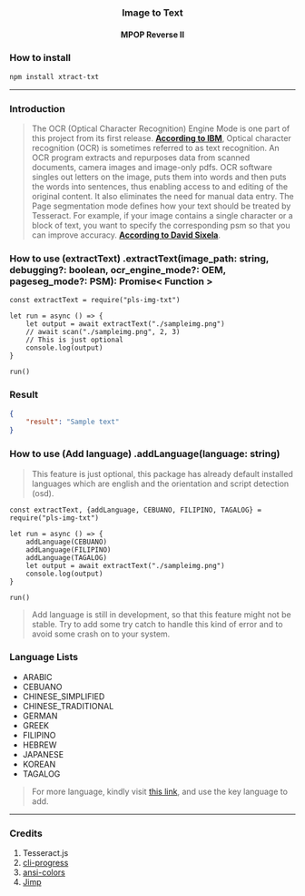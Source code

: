 <h3 align="center">Image to Text</h3>
<h4 align="center">MPOP Reverse II</h4>


### How to install
``` Bash
npm install xtract-txt
```

---
### Introduction
> The OCR (Optical Character Recognition) Engine Mode is one part of this project from its first release.
[**According to IBM**](https://www.ibm.com/cloud/blog/optical-character-recognition),
Optical character recognition (OCR) is sometimes referred to as text recognition.
An OCR program extracts and repurposes data from scanned documents, camera images and image-only pdfs.
OCR software singles out letters on the image, puts them into words and then puts the words into sentences,
thus enabling access to and editing of the original content.
It also eliminates the need for manual data entry. The Page segmentation mode defines how your text should be treated by Tesseract.
For example, if your image contains a single character or a block of text, you want to specify the corresponding psm so that you can improve accuracy.
[**According to David Sixela**](https://groups.google.com/g/tesseract-ocr/c/N-7-lLrx5bw).

### How to use (extractText) .extractText(image_path: string, debugging?: boolean, ocr_engine_mode?: OEM, pageseg_mode?: PSM): Promise< Function >

``` NodeJS
const extractText = require("pls-img-txt")

let run = async () => {
	let output = await extractText("./sampleimg.png")
	// await scan("./sampleimg.png", 2, 3)
	// This is just optional
	console.log(output)
}

run()
```

### Result
``` JSON
{
	"result": "Sample text"
}
```

### How to use (Add language) .addLanguage(language: string)
> This feature is just optional, this package has already default installed languages which are english and the orientation and script detection (osd).
``` NodeJS
const extractText, {addLanguage, CEBUANO, FILIPINO, TAGALOG} = require("pls-img-txt")

let run = async () => {
	addLanguage(CEBUANO)
	addLanguage(FILIPINO)
	addLanguage(TAGALOG)
	let output = await extractText("./sampleimg.png")
	console.log(output)
}

run()
```

> Add language is still in development, so that this feature might not be stable. Try to add some try catch to handle this kind of error and to avoid some crash on to your system.

### Language Lists
* ARABIC
* CEBUANO
* CHINESE_SIMPLIFIED
* CHINESE_TRADITIONAL
* GERMAN
* GREEK
* FILIPINO
* HEBREW
* JAPANESE
* KOREAN
* TAGALOG

> For more language, kindly visit [this link](https://tesseract-ocr.github.io/tessdoc/Data-Files-in-different-versions.html),
and use the key language to add.

---
### Credits
1. Tesseract.js
2. [cli-progress](https://www.npmjs.com/package/cli-progress)
3. [ansi-colors](https://www.npmjs.com/package/ansi-colors)
4. [Jimp](https://www.npmjs.com/package/jimp)
